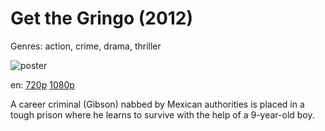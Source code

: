 # Get the Gringo (2012)

Genres: action, crime, drama, thriller

![poster](http://image.tmdb.org/t/p/w500/tHhJ5evvhy9G2g0NbkZHNeDz4UO.jpg)

en:
  [720p](magnet:?xt=urn:btih:A30144A7C3AB1FCC40E331A9D4A6641270E616D0&tr=udp://glotorrents.pw:6969/announce&tr=udp://tracker.opentrackr.org:1337/announce&tr=udp://torrent.gresille.org:80/announce&tr=udp://tracker.openbittorrent.com:80&tr=udp://tracker.coppersurfer.tk:6969&tr=udp://tracker.leechers-paradise.org:6969&tr=udp://p4p.arenabg.ch:1337&tr=udp://tracker.internetwarriors.net:1337)
  [1080p](magnet:?xt=urn:btih:D82D9726E29E0F88DA3F123BE338EF1AC90DCCB4&tr=udp://glotorrents.pw:6969/announce&tr=udp://tracker.opentrackr.org:1337/announce&tr=udp://torrent.gresille.org:80/announce&tr=udp://tracker.openbittorrent.com:80&tr=udp://tracker.coppersurfer.tk:6969&tr=udp://tracker.leechers-paradise.org:6969&tr=udp://p4p.arenabg.ch:1337&tr=udp://tracker.internetwarriors.net:1337)
  


A career criminal (Gibson) nabbed by Mexican authorities is placed in a tough prison where he learns to survive with the help of a 9-year-old boy.